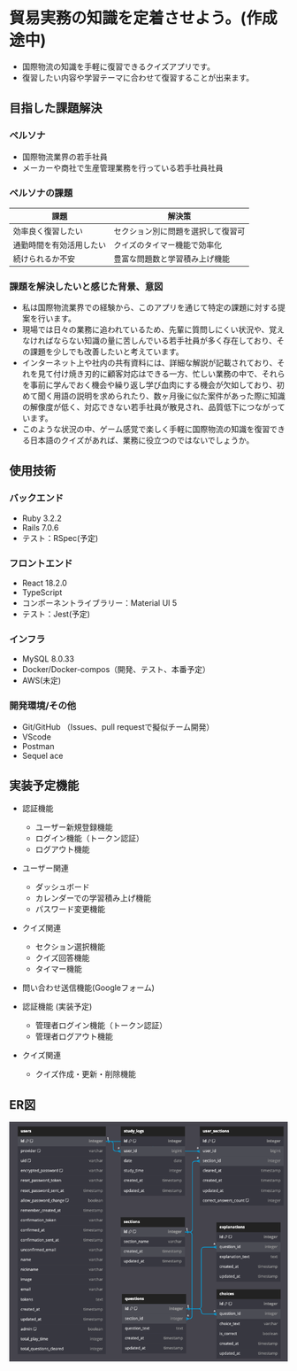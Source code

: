 # 貿易実務の知識を定着させよう。(作成途中)
 
- 国際物流の知識を手軽に復習できるクイズアプリです。
- 復習したい内容や学習テーマに合わせて復習することが出来ます。

## 目指した課題解決
  ### ペルソナ
  - 国際物流業界の若手社員
  - メーカーや商社で生産管理業務を行っている若手社員社員
  
  ### ペルソナの課題
  | 課題                       | 解決策                        |
  | ------------------------- | ---------------------------- |
  | 効率良く復習したい      	 |  セクション別に問題を選択して復習可|
  | 通勤時間を有効活用したい      |   クイズのタイマー機能で効率化    |
  | 続けられるか不安      	     |  豊富な問題数と学習積み上げ機能   |


  ### 課題を解決したいと感じた背景、意図
  - 私は国際物流業界での経験から、このアプリを通じて特定の課題に対する提案を行います。
  - 現場では日々の業務に追われているため、先輩に質問しにくい状況や、覚えなければならない知識の量に苦しんでいる若手社員が多く存在しており、その課題を少しでも改善したいと考えています。
  - インターネット上や社内の共有資料には、詳細な解説が記載されており、それを見て付け焼き刃的に顧客対応はできる一方、忙しい業務の中で、それらを事前に学んでおく機会や繰り返し学び血肉にする機会が欠如しており、初めて聞く用語の説明を求められたり、数ヶ月後に似た案件があった際に知識の解像度が低く、対応できない若手社員が散見され、品質低下につながっています。
  - このような状況の中、ゲーム感覚で楽しく手軽に国際物流の知識を復習できる日本語のクイズがあれば、業務に役立つのではないでしょうか。


## 使用技術
### バックエンド
* Ruby 3.2.2
* Rails 7.0.6
* テスト：RSpec(予定)

### フロントエンド
* React 18.2.0
* TypeScript
* コンポーネントライブラリー：Material UI 5
* テスト：Jest(予定)

### インフラ
* MySQL 8.0.33
* Docker/Docker-compos（開発、テスト、本番予定）
* AWS(未定)

### 開発環境/その他
* Git/GitHub （Issues、pull requestで擬似チーム開発）
* VScode
* Postman
* Sequel ace

## 実装予定機能
* 認証機能
    * ユーザー新規登録機能
    * ログイン機能（トークン認証）
    * ログアウト機能
* ユーザー関連
    * ダッシュボード
    * カレンダーでの学習積み上げ機能
    * パスワード変更機能
* クイズ関連
    * セクション選択機能
    * クイズ回答機能
    * タイマー機能
* 問い合わせ送信機能(Googleフォーム)

* 認証機能 (実装予定)
    * 管理者ログイン機能（トークン認証）
    * 管理者ログアウト機能
* クイズ関連
    * クイズ作成・更新・削除機能


## ER図
![ER Diagram](frontend/app/public/dbdiagram_ERchart.png)
